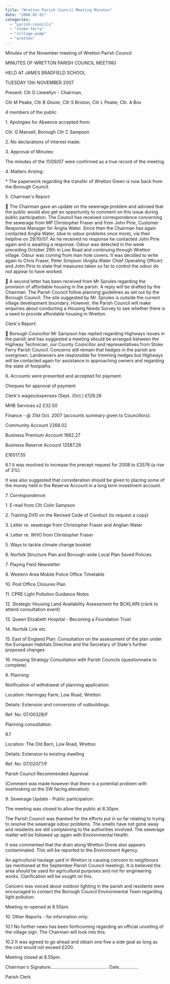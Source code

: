 ```yaml
---
title: "Wretton Parish Council Meeting Minutes"
date: "2008-02-01"
categories: 
  - "parish-councils"
  - "stoke-ferry"
  - "village-pump"
  - "wretton"
---
```


Minutes of the November meeting of Wretton Parish Council

MINUTES OF WRETTON PARISH COUNCIL MEETING

HELD AT JAMES BRADFIELD SCHOOL

TUESDAY 13th NOVEMBER 2007

Present: Cllr D Llewellyn - Chairman,

Cllr M Peake, Cllr B Glover, Cllr S Briston, Cllr L Peake, Cllr. A Box

4 members of the public

1\. Apologies for Absence accepted from:

Cllr. G Mansell, Borough Cllr C Sampson

2\. No declarations of Interest made:

3\. Approval of Minutes:

The minutes of the 11/09/07 were confirmed as a true record of the meeting.

4\. Matters Arising:

\* The paperwork regarding the transfer of Wretton Green is now back from the Borough Council.

5\. Chairman's Report:

 The Chairman gave an update on the sewerage problem and advised that the public would also get an opportunity to comment on this issue during public participation. The Council has received correspondence concerning the sewerage from MP Christopher Fraser and from John Pirie, Customer Response Manager for Anglia Water. Since then the Chairman has again contacted Anglia Water, (due to odour problems once more), via their helpline on 29/10/07. As he received no response he contacted John Pirie again and is awaiting a response. Odour was detected in the week preceding October 29th in Low Road and continuing through Wretton village. Odour was coming from man hole covers. It was decided to write again to Chris Fraser, Peter Simpson (Anglia Water Chief Operating Officer) and John Pirie to state that measures taken so far to control the odour do not appear to have worked.

 A second letter has been received from Mr Sprules regarding the provision of affordable housing in the parish. A reply will be drafted by the Chairman. The Parish Council follow planning guidelines as set out by the Borough Council. The site suggested by Mr. Sprules is outside the current village development boundary. However, the Parish Council will make enquiries about conducting a Housing Needs Survey to see whether there is a need to provide affordable housing in Wretton.

Clerk's Report:

 Borough Councillor Mr Sampson has replied regarding Highways issues in the parish and has suggested a meeting should be arranged between the Highway Technician, our County Councillor and representatives from Stoke Ferry Parish Council. Concerns still remain that hedges in the parish are overgrown. Landowners are responsible for trimming hedges but Highways will be contacted again for assistance in approaching owners and regarding the state of footpaths.

6\. Accounts were presented and accepted for payment.

Cheques for approval of payment

Clerk's wages/expenses (Sept. /Oct.) £129.26

MHB Services x2 £32.50

Finance - @ 31st Oct. 2007 (accounts summary given to Councillors):

Community Account 2268.02

Business Premium Account 1662.27

Business Reserve Account 12587.26

£16517.55

6.1 It was resolved to increase the precept request for 2008 to £3576 (a rise of 3%).

It was also suggested that consideration should be given to placing some of the money held in the Reserve Account in a long term investment account.

7\. Correspondence:

1\. E-mail from Cllr Colin Sampson

2\. Training DVD on the Revised Code of Conduct (to request a copy)

3\. Letter re. sewerage from Christopher Fraser and Anglian Water

4\. Letter re. WHO from Christopher Fraser

5\. Ways to tackle climate change booklet

6\. Norfolk Structure Plan and Borough-wide Local Plan Saved Policies

7\. Playing Field Newsletter

8\. Western Area Mobile Police Office Timetable

10\. Post Office Closures Plan

11\. CPRE Light Pollution Guidance Notes

12\. Strategic Housing Land Availability Assessment for BCKLWN (clerk to attend consultation event)

13\. Queen Elizabeth Hospital - Becoming a Foundation Trust

14\. Norfolk Link etc.

15\. East of England Plan: Consultation on the assessment of the plan under the European Habitats Directive and the Secretary of State's further proposed changes

16\. Housing Strategy Consultation with Parish Councils (questionnaire to complete)

8\. Planning:

Notification of withdrawal of planning application:

Location: Harringay Farm, Low Road, Wretton

Details: Extension and conversion of outbuildings.

Ref. No: 07/00328/F

Planning consultation:

8.1

Location: The Old Barn, Low Road, Wretton

Details: Extension to existing dwelling

Ref. No: 07/02077/F

Parish Council Recommended Approval

(Comment was made however that there is a potential problem with overlooking on the SW facing elevation).

9\. Sewerage Update - Public participation:

The meeting was closed to allow the public at 8.30pm.

The Parish Council was thanked for the efforts put in so far relating to trying to resolve the sewerage odour problems. The smells have not gone away and residents are still complaining to the authorities involved. The sewerage matter will be followed up again with Environmental Health.

It was commented that the drain along Wretton Drove also appears contaminated. This will be reported to the Environment Agency.

An agricultural haulage yard in Wretton is causing concern to neighbours (as mentioned at the September Parish Council meeting). It is believed the area should be used for agricultural purposes and not for engineering works. Clarification will be sought on this.

Concern was voiced about outdoor lighting in the parish and residents were encouraged to contact the Borough Council Environmental Team regarding light pollution.

Meeting re-opened at 8.50pm.

10\. Other Reports - for information only:

10.1 No further news has been forthcoming regarding an official unveiling of the village sign. The Chairman will look into this.

10.2 It was agreed to go ahead and obtain one five a side goal as long as the cost would not exceed £200.

Meeting closed at 8.55pm.

Chairman's Signature............................................. Date...............

Parish Clerk
